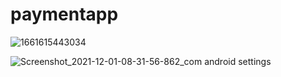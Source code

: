 # paymentapp

![1661615443034](https://user-images.githubusercontent.com/64826301/187037795-6f204e7d-d2d8-4a32-8148-8e4ed6cff860.jpg)








![Screenshot_2021-12-01-08-31-56-862_com android settings](https://user-images.githubusercontent.com/64826301/187037838-c754d9a4-cc5f-4a29-96ff-e988e503b216.jpg)

